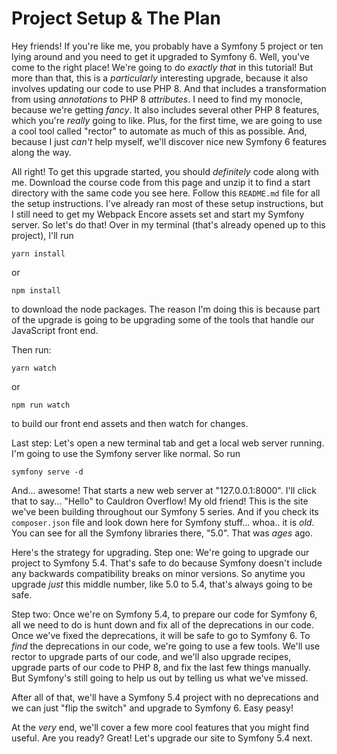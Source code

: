# Project Setup & The Plan

Hey friends! If you're like me, you probably have a Symfony 5 project or ten lying around and you need to get it upgraded to Symfony 6. Well, you've come to the right place! We're going to do *exactly that* in this tutorial! But more than that, this is a *particularly* interesting upgrade, because it also involves updating our code to use PHP 8. And that includes a transformation from using *annotations* to PHP 8 *attributes*. I need to find my monocle, because we're getting *fancy*. It also includes several other PHP 8 features, which you're *really* going to like. Plus, for the first time, we are going to use a cool tool called "rector" to automate as much of this as possible. And, because I just *can't* help myself, we'll discover nice new Symfony 6 features along the way.

All right! To get this upgrade started, you should *definitely* code along with me. Download the course code from this page and unzip it to find a start directory with the same code you see here. Follow this `README.md` file for all the setup instructions. I've already ran most of these setup instructions, but I still need to get my Webpack Encore assets set and start my Symfony server. So let's do that! Over in my terminal (that's already opened up to this project), I'll run

```terminal
yarn install
```

or

```terminal
npm install
```

to download the node packages. The reason I'm doing this is because part of the upgrade is going to be upgrading some of the tools that handle our JavaScript front end.

Then run:

```terminal
yarn watch
```

or

```terminal
npm run watch
```

to build our front end assets and then watch for changes.

Last step: Let's open a new terminal tab and get a local web server running. I'm going to use the Symfony server like normal. So run

```terminal
symfony serve -d
```

And... awesome! That starts a new web server at "127.0.0.1:8000". I'll click that to say... "Hello" to Cauldron Overflow! My old friend! This is the site we've been building throughout our Symfony 5 series. And if you check its `composer.json` file and look down here for Symfony stuff... whoa.. it is *old*. You can see for all the Symfony libraries there, "5.0". That was *ages* ago.

Here's the strategy for upgrading. Step one: We're going to upgrade our project to Symfony 5.4. That's safe to do because Symfony doesn't include any backwards compatibility breaks on minor versions. So anytime you upgrade *just* this middle number, like 5.0 to 5.4, that's always going to be safe.

Step two: Once we're on Symfony 5.4, to prepare our code for Symfony 6, all we need to do is hunt down and fix all of the deprecations in our code. Once we've fixed the deprecations, it will be safe to go to Symfony 6. To *find* the deprecations in our code, we're going to use a few tools. We'll use rector to upgrade parts of our code, and we'll also upgrade recipes, upgrade parts of our code to PHP 8, and fix the last few things manually. But Symfony's still going to help us out by telling us what we've missed.

After all of that, we'll have a Symfony 5.4 project with no deprecations and we can just "flip the switch" and upgrade to Symfony 6. Easy peasy!

At the *very* end, we'll cover a few more cool features that you might find useful. Are you ready? Great! Let's upgrade our site to Symfony 5.4 next.
